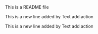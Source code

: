 This is a README file

This is a new line added by Text add action

This is a new line added by Text add action